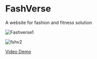 # FashVerse

A website for fashion and fitness solution

![Fashverse1](https://user-images.githubusercontent.com/50355854/174782147-0ecc31fb-edb3-4784-a026-732615a1007d.png)

![fshv2](https://user-images.githubusercontent.com/50355854/174782441-48808984-3382-44fb-b083-6f1f946a8314.png)




[Video Demo](https://youtu.be/FHMFETv40uU)
